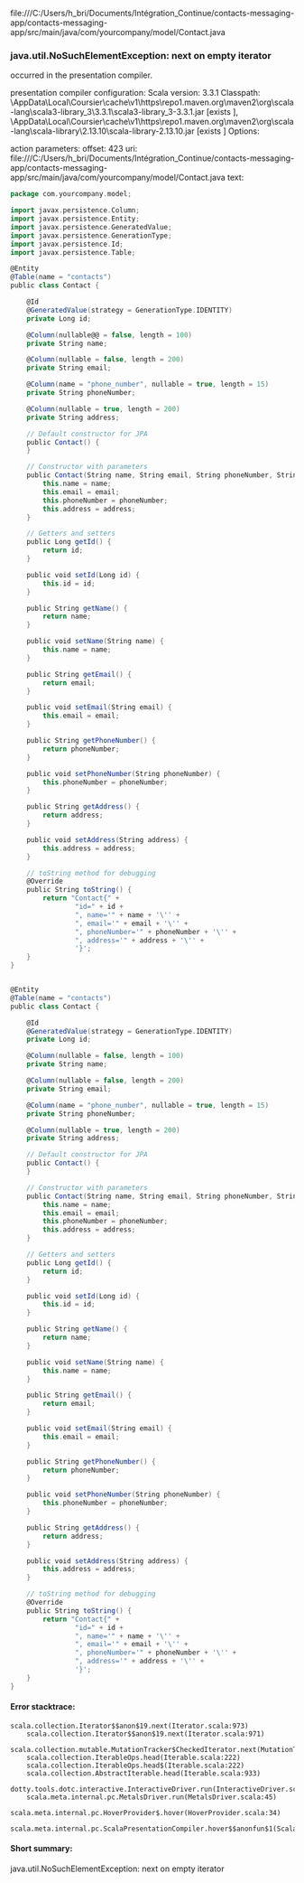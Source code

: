 file:///C:/Users/h_bri/Documents/Intégration_Continue/contacts-messaging-app/contacts-messaging-app/src/main/java/com/yourcompany/model/Contact.java
### java.util.NoSuchElementException: next on empty iterator

occurred in the presentation compiler.

presentation compiler configuration:
Scala version: 3.3.1
Classpath:
<HOME>\AppData\Local\Coursier\cache\v1\https\repo1.maven.org\maven2\org\scala-lang\scala3-library_3\3.3.1\scala3-library_3-3.3.1.jar [exists ], <HOME>\AppData\Local\Coursier\cache\v1\https\repo1.maven.org\maven2\org\scala-lang\scala-library\2.13.10\scala-library-2.13.10.jar [exists ]
Options:



action parameters:
offset: 423
uri: file:///C:/Users/h_bri/Documents/Intégration_Continue/contacts-messaging-app/contacts-messaging-app/src/main/java/com/yourcompany/model/Contact.java
text:
```scala
package com.yourcompany.model;

import javax.persistence.Column;
import javax.persistence.Entity;
import javax.persistence.GeneratedValue;
import javax.persistence.GenerationType;
import javax.persistence.Id;
import javax.persistence.Table;

@Entity
@Table(name = "contacts")
public class Contact {

    @Id
    @GeneratedValue(strategy = GenerationType.IDENTITY)
    private Long id;

    @Column(nullable@@ = false, length = 100)
    private String name;

    @Column(nullable = false, length = 200)
    private String email;

    @Column(name = "phone_number", nullable = true, length = 15)
    private String phoneNumber;

    @Column(nullable = true, length = 200)
    private String address;

    // Default constructor for JPA
    public Contact() {
    }

    // Constructor with parameters
    public Contact(String name, String email, String phoneNumber, String address) {
        this.name = name;
        this.email = email;
        this.phoneNumber = phoneNumber;
        this.address = address;
    }

    // Getters and setters
    public Long getId() {
        return id;
    }

    public void setId(Long id) {
        this.id = id;
    }

    public String getName() {
        return name;
    }

    public void setName(String name) {
        this.name = name;
    }

    public String getEmail() {
        return email;
    }

    public void setEmail(String email) {
        this.email = email;
    }

    public String getPhoneNumber() {
        return phoneNumber;
    }

    public void setPhoneNumber(String phoneNumber) {
        this.phoneNumber = phoneNumber;
    }

    public String getAddress() {
        return address;
    }

    public void setAddress(String address) {
        this.address = address;
    }

    // toString method for debugging
    @Override
    public String toString() {
        return "Contact{" +
                "id=" + id +
                ", name='" + name + '\'' +
                ", email='" + email + '\'' +
                ", phoneNumber='" + phoneNumber + '\'' +
                ", address='" + address + '\'' +
                '}';
    }
}


@Entity
@Table(name = "contacts")
public class Contact {

    @Id
    @GeneratedValue(strategy = GenerationType.IDENTITY)
    private Long id;

    @Column(nullable = false, length = 100)
    private String name;

    @Column(nullable = false, length = 200)
    private String email;

    @Column(name = "phone_number", nullable = true, length = 15)
    private String phoneNumber;

    @Column(nullable = true, length = 200)
    private String address;

    // Default constructor for JPA
    public Contact() {
    }

    // Constructor with parameters
    public Contact(String name, String email, String phoneNumber, String address) {
        this.name = name;
        this.email = email;
        this.phoneNumber = phoneNumber;
        this.address = address;
    }

    // Getters and setters
    public Long getId() {
        return id;
    }

    public void setId(Long id) {
        this.id = id;
    }

    public String getName() {
        return name;
    }

    public void setName(String name) {
        this.name = name;
    }

    public String getEmail() {
        return email;
    }

    public void setEmail(String email) {
        this.email = email;
    }

    public String getPhoneNumber() {
        return phoneNumber;
    }

    public void setPhoneNumber(String phoneNumber) {
        this.phoneNumber = phoneNumber;
    }

    public String getAddress() {
        return address;
    }

    public void setAddress(String address) {
        this.address = address;
    }

    // toString method for debugging
    @Override
    public String toString() {
        return "Contact{" +
                "id=" + id +
                ", name='" + name + '\'' +
                ", email='" + email + '\'' +
                ", phoneNumber='" + phoneNumber + '\'' +
                ", address='" + address + '\'' +
                '}';
    }
}

```



#### Error stacktrace:

```
scala.collection.Iterator$$anon$19.next(Iterator.scala:973)
	scala.collection.Iterator$$anon$19.next(Iterator.scala:971)
	scala.collection.mutable.MutationTracker$CheckedIterator.next(MutationTracker.scala:76)
	scala.collection.IterableOps.head(Iterable.scala:222)
	scala.collection.IterableOps.head$(Iterable.scala:222)
	scala.collection.AbstractIterable.head(Iterable.scala:933)
	dotty.tools.dotc.interactive.InteractiveDriver.run(InteractiveDriver.scala:168)
	scala.meta.internal.pc.MetalsDriver.run(MetalsDriver.scala:45)
	scala.meta.internal.pc.HoverProvider$.hover(HoverProvider.scala:34)
	scala.meta.internal.pc.ScalaPresentationCompiler.hover$$anonfun$1(ScalaPresentationCompiler.scala:352)
```
#### Short summary: 

java.util.NoSuchElementException: next on empty iterator